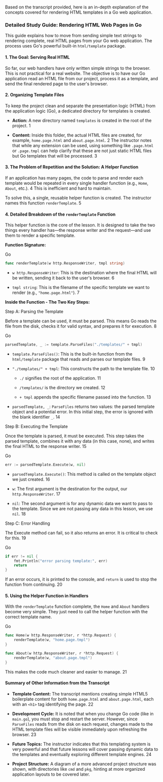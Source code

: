 Based on the transcript provided, here is an in-depth explanation of the concepts covered for rendering HTML templates in a Go web application.

### Detailed Study Guide: Rendering HTML Web Pages in Go

This guide explains how to move from sending simple text strings to rendering complete, real HTML pages from your Go web application. The process uses Go's powerful built-in `html/template` package.

#### 1. The Goal: Serving Real HTML

So far, our web handlers have only written simple strings to the browser. This is not practical for a real website. The objective is to have our Go application read an HTML file from our project, process it as a template, and send the final rendered page to the user's browser.

#### 2. Organizing Template Files

To keep the project clean and separate the presentation logic (HTML) from the application logic (Go), a dedicated directory for templates is created.

- **Action:** A new directory named `templates` is created in the root of the project. 1
    
- **Content:** Inside this folder, the actual HTML files are created, for example, `home.page.html` and `about.page.html`. 2 The instructor notes that while any extension can be used, using something like `.page.html` or `.page.tmpl` can help clarify that these are not just static HTML files but Go templates that will be processed. 3
    

#### 3. The Problem of Repetition and the Solution: A Helper Function

If an application has many pages, the code to parse and render each template would be repeated in every single handler function (e.g., `Home`, `About`, etc.). 4 This is inefficient and hard to maintain.

To solve this, a single, reusable helper function is created. The instructor names this function `renderTemplate`. 5

#### 4. Detailed Breakdown of the `renderTemplate` Function

This helper function is the core of the lesson. It is designed to take the two things every handler has—the response writer and the request—and use them to render a specific template.

**Function Signature:**

Go

```go
func renderTemplate(w http.ResponseWriter, tmpl string)
```

- `w http.ResponseWriter`: This is the destination where the final HTML will be written, sending it back to the user's browser. 6
    
- `tmpl string`: This is the filename of the specific template we want to render (e.g., `"home.page.html"`). 7
    

**Inside the Function - The Two Key Steps:**

Step A: Parsing the Template

Before a template can be used, it must be parsed. This means Go reads the file from the disk, checks it for valid syntax, and prepares it for execution. 8

Go

```go
parsedTemplate, _ := template.ParseFiles("./templates/" + tmpl)
```

- `template.ParseFiles()`: This is the built-in function from the `html/template` package that reads and parses our template files. 9
    
- `"./templates/" + tmpl`: This constructs the path to the template file. 10
    
    - `./` signifies the root of the application. 11
        
    - `/templates/` is the directory we created. 12
        
    - `+ tmpl` appends the specific filename passed into the function. 13
        
- `parsedTemplate, _`: `ParseFiles` returns two values: the parsed template object and a potential error. In this initial step, the error is ignored with the blank identifier `_`. 14
    

Step B: Executing the Template

Once the template is parsed, it must be executed. This step takes the parsed template, combines it with any data (in this case, none), and writes the final HTML to the response writer. 15

Go

```go
err := parsedTemplate.Execute(w, nil)
```

- `parsedTemplate.Execute()`: This method is called on the template object we just created. 16
    
- `w`: The first argument is the destination for the output, our `http.ResponseWriter`. 17
    
- `nil`: The second argument is for any dynamic data we want to pass to the template. Since we are not passing any data in this lesson, we use `nil`. 18
    

Step C: Error Handling

The Execute method can fail, so it also returns an error. It is critical to check for this. 19

Go

```go
if err != nil {
    fmt.Println("error parsing template:", err)
    return
}
```

If an error occurs, it is printed to the console, and `return` is used to stop the function from continuing. 20

#### 5. Using the Helper Function in Handlers

With the `renderTemplate` function complete, the `Home` and `About` handlers become very simple. They just need to call the helper function with the correct template name.

Go

```go
func Home(w http.ResponseWriter, r *http.Request) {
    renderTemplate(w, "home.page.tmpl")
}

func About(w http.ResponseWriter, r *http.Request) {
    renderTemplate(w, "about.page.tmpl")
}
```

This makes the code much cleaner and easier to manage. 21

#### Summary of Other Information from the Transcript

- **Template Content:** The transcript mentions creating simple HTML5 boilerplate content for both `home.page.html` and `about.page.html`, each with an `<h1>` tag identifying the page. 22
    
- **Development Cycle:** It is noted that when you change Go code (like in `main.go`), you must stop and restart the server. However, since `ParseFiles` reads from the disk on each request, changes made to the HTML template files will be visible immediately upon refreshing the browser. 23
    
- **Future Topics:** The instructor indicates that this templating system is very powerful and that future lessons will cover passing dynamic data to the templates and eventually exploring different template engines. 24
    
- **Project Structure:** A diagram of a more advanced project structure was shown, with directories like `cmd` and `pkg`, hinting at more organized application layouts to be covered later.